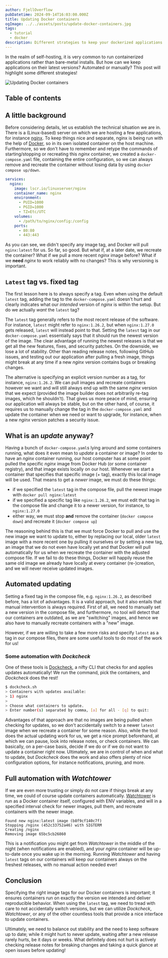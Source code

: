 ```yaml
---
author: FjellOverflow
pubDatetime: 2024-09-14T16:03:00.000Z
title: Updating Docker containers
ogImage: ../../assets/posts/update-docker-containers.jpg
tags:
  - tutorial
  - docker
description: Different strategies to keep your dockerized applications up-to-date
---
```


In the realm of self-hosting, it is very common to run containerized applications rather than bare-metal installs. But how can we keep applications on their latest versions? Automated or manually? This post will highlight some different strategies!

![Updating Docker containers](@assets/posts/update-docker-containers.jpg)

## Table of contents

## A little background

Before considering details, let us establish the technical situation we are in. There is a (Linux-based) server on which we are hosting a few applications, for instance [nginx](https://nginx.org/en/). To keep things nice and separate, nginx is being run with the help of [Docker](https://www.docker.com/), so in its own isolated container on the host machine. Furthermore, so we don't have to remember and retype the commands of starting/stopping or recreating this _nginx_ container, we created a `docker-compose.yaml` file, containing the entire configuration, so we can always remove and recreate the container without losing data by using `docker compose up/down`.

```yaml
services:
  nginx:
    image: lscr.io/linuxserver/nginx
    container_name: nginx
    environment:
      - PUID=1000
      - PGID=1000
      - TZ=Etc/UTC
    volumes:
      - /path/to/nginx/config:/config
    ports:
      - 80:80
      - 443:443
```

As you can see, we didn't specify any image tag, and Docker will pull `nginx:latest` for us. So far, so good. But what if, at a later date, we recreate the container? What if we pull a more recent _nginx_ image before? What if we **need** _nginx_ to work reliably with no changes? This is why versioning is important.

## `Latest` tag vs. fixed tag

The first lesson here is to always specify a tag. Even when using the default `latest` tag, adding the tag to the `docker-compose.yaml` doesn't hurt and clearly indicates what our _intended_ version of _nginx_ is within the setup. But do we actually _want_ the `latest` tag?

The `latest` tag generally refers to the most recent release of the software. For instance, `latest` might refer to `nginx:1.26.2`, but when `nginx:1.27.0` gets released, `latest` will instead point to that. Setting the `latest` tag in our `docker-compose.yaml` essentially says that it should run the newest version of the image. The clear advantage of running the newest releases is that we get all the new features, fixes, and security patches. On the downside, we lose a lot of stability. Other than reading release notes, following GitHub issues, and testing out our application after pulling a fresh image, things might break at any time if a new _nginx_ version contains bugs or breaking changes.

The alternative is specifying an explicit version number as a tag, for instance, `nginx:1.26.2`. We can pull images and recreate containers however we want and will still always end up with the same _nginx_ version that we expect (provided the image builder does not arbitrarily re-tag images, which he shouldn't). That gives us more peace of mind, ensuring our application will always be stable, but on the other hand, of course, it requires us to manually change the tag in the `docker-compose.yaml` and update the container when we need or want to upgrade, for instance, when a new _nginx_ version patches a security issue.

## What is an _update_ anyway?

Having a bunch of `docker-compose.yaml`s lying around and some containers running, what does it even mean to _update_ a container or image? In order to have an _nginx_ container running, our host computer has at some point pulled the specific _nginx_ image from Docker Hub (or some container registry), and that image exists locally on our host. Whenever we start a container that specifies that specific image (+ tag), exactly this local image will be used. That means to get a _newer_ image, we must do these things:

- if we specified the `latest` tag in the compose file, pull the newest image with `docker pull nginx:latest`
- if we specified a specific tag like `nginx:1.26.2`, we must edit that tag in the compose file and change it to a newer version, for instance, to `nginx:1.27.0`
- either way, we must stop **and** remove the container (`docker compose down`) and recreate it (`docker compose up`)

The reasoning behind this is that we must force Docker to pull and use the new image we want to update to, either by replacing our local, older `latest` image with a more recent one by pulling it ourselves or by setting a new tag, an image that we do not even have locally yet and that Docker will pull automatically for us when we recreate the container with the adjusted compose file. If we fail to do these things, Docker will happily reuse the same old image we already have locally at every container (re-)creation, and we will never receive updated images.

## Automated updating

Setting a fixed tag in the compose file, e.g. `nginx:1.26.2`, as described before, has a lot of advantages. It is a valid approach, but it also entails that manual intervention is always required. First of all, we need to manually set a new version in the compose file, and furthermore, no tool will detect that our containers are outdated, as we are "switching" images, and hence we also have to manually recreate containers with a "new" image.

However, if we are willing to take a few more risks and specify `latest` as a tag in our compose files, there are some useful tools to do most of the work for us!

### Some automation with _Dockcheck_

One of these tools is [Dockcheck](https://github.com/mag37/dockcheck), a nifty CLI that checks for and applies updates automatically! We run the command, pick the containers, and _Dockcheck_ does the rest!

```sh
$ dockcheck.sh
> Containers with updates available:
> 1) nginx
>
> Choose what containers to update.
> Enter number(s) separated by comma, [a] for all - [q] to quit:
```

Advantages of that approach are that no images are being pulled when checking for updates, so we don't accidentally switch to a newer `latest` image when we recreate a container for some reason. Also, while the tool does the actual updating work for us, we get a nice prompt beforehand, at which we can pause, look into release notes, or check containers. We can basically, on a per-case basis, decide if we do or if we do not want to update a container right now. Ultimately, we are in control of when and what to update, but _Dockcheck_ does the work and also offers plenty of nice configuration options, for instance notifications, pruning, and more.

## Full automation with _Watchtower_

If we are even more trusting or simply do not care if things break at any time, we could of course update containers automatically. [Watchtower](https://github.com/containrrr/watchtower) is run as a Docker container itself, configured with ENV variables, and will in a specified interval check for newer images, pull them, and recreate containers with the newer image.

```text
Found new nginx:latest image (b8f9cf140c7f)
Stopping /nginx (452c33752a46) with SIGTERM
Creating /nginx
Removing image 65bc5cb26860
```

This is a notification you might get from _Watchtower_ in the middle of the night (when notifications are enabled), and your _nginx_ container will be up-to-date once you wake up in the morning. Running _Watchtower_ and having `latest` tags on our containers will keep our containers always on the freshest releases, with no manual action needed ever!

## Conclusion

Specifying the right image tags for our Docker containers is important; it ensures containers run on exactly the version we intended and deliver reproducible behavior. When using the `latest` tag, we need to tread with care to not accidentally switch versions, but we can utilize _Dockcheck_, _Watchtower_, or any of the other countless tools that provide a nice interface to update containers.

Ultimately, we need to balance out stability and the need to keep software up to date; while it might hurt to never update, waiting after a new release rarely hurts, be it days or weeks. What definitely does not hurt is actively checking release notes for breaking changes and taking a quick glance at open issues before updating!
